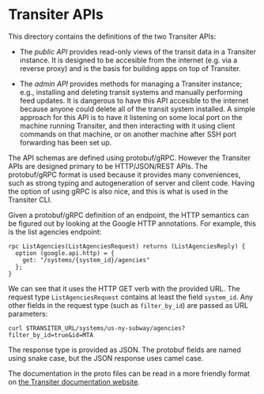 # Transiter APIs

This directory contains the definitions of the two Transiter APIs:

- The _public API_ provides read-only views of the transit data
  in a Transiter instance.
  It is designed to be accesible from the internet (e.g. via
  a reverse proxy) and is the basis for building apps on top
  of Transiter.

- The _admin API_ provides methods for managing a Transiter instance;
  e.g., installing and deleting transit systems and manually performing feed
  updates.
  It is dangerous to have this API accesible to the internet because
  anyone could delete all of the transit system installed.
  A simple approach for this API is to have it listening on some
  local port on the machine running Transiter, and then interacting
  with it using client commands on that machine, or on another machine
  after SSH port forwarding has been set up.

The API schemas are defined using protobuf/gRPC.
However the Transiter APIs are designed primary to be HTTP/JSON/REST APIs.
The protobuf/gRPC format is used because it provides many conveniences,
  such as strong typing
  and autogeneration of server and client code.
Having the option of using gRPC is also nice,
  and this is what is used in the Transiter CLI.

Given a protobuf/gRPC definition of an endpoint, the HTTP
semantics can be figured out by looking at the Google HTTP
annotations.
For example, this is the list agencies endpoint:
```
rpc ListAgencies(ListAgenciesRequest) returns (ListAgenciesReply) {
  option (google.api.http) = {
    get: "/systems/{system_id}/agencies"
  };
}
```
We can see that it uses the HTTP GET verb with the provided URL.
The request type `ListAgenciesRequest` contains at least the field `system_id`.
Any other fields in the request type (such as `filter_by_id`)
are passed as URL parameters:
```
curl $TRANSITER_URL/systems/us-ny-subway/agencies?filter_by_id=true&id=MTA
```
The response type is provided as JSON.
The protobuf fields are named using snake case,
  but the JSON response uses camel case.

The documentation in the proto files
  can be read in a more friendly format
  on [the Transiter documentation website](https://docs.transiter.dev).
